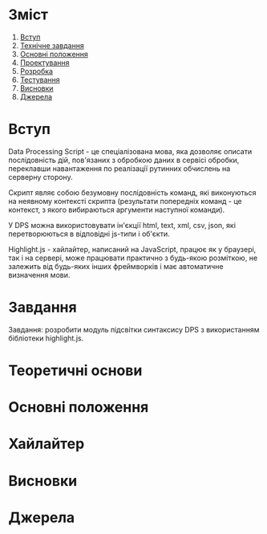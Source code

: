 # Зміст
1. [Вступ](#вступ)
2. [Технічне завдання](#завдання)
3. [Основні положення](#теорія)
4. [Проектування](#проектування)
5. [Розробка](#розробка)
6. [Тестування](#тести)
7. [Висновки](#висновки)
8. [Джерела](#джерела)

<a name="вступ"></a>

# Вступ
Data Processing Script - це спеціалізована мова, яка дозволяє описати послідовність дій, пов'язаних з обробкою даних в сервісі обробки, переклавши навантаження по реалізації рутинних обчислень на серверну сторону.

Скрипт являє собою безумовну послідовність команд, які виконуються на неявному контексті скрипта (результати попередніх команд - це контекст, з якого вибираються аргументи наступної команди).

У DPS можна використовувати ін'єкції html, text, xml, csv, json, які перетворюються в відповідні js-типи і об'єкти.

Highlight.js - хайлайтер, написаний на JavaScript, працює як у браузері, так і на сервері, може працювати практично з будь-якою розміткою, не залежить від будь-яких інших фреймворків і має автоматичне визначення мови.

# Завдання
Завдання: розробити модуль підсвітки синтаксису DPS з використанням бібліотеки highlight.js.
# Теоретичні основи
# Основні положення
# Хайлайтер
# Висновки
# Джерела
